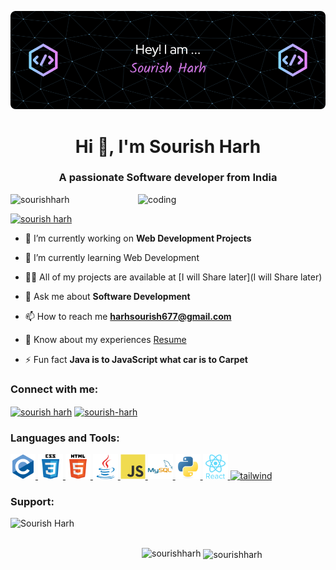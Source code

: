 ![logo](https://github.com/Sourishharh/Sourishharh/blob/main/your-header-image-name.png)
<h1 align="center">Hi 👋, I'm Sourish Harh</h1>
<h3 align="center">A passionate Software developer from India</h3>
<img align="right" alt="coding" width="300" margin-top: 2000px src="https://gifdb.com/images/high/animated-chock-coding-c78f6elj32sfoi8q.gif">

<p align="left"> <img src="https://komarev.com/ghpvc/?username=sourishharh&label=Profile%20views&color=0e75b6&style=flat" alt="sourishharh" /> </p>

<p align="left"> <a href="https://twitter.com/sourish harh" target="blank"><img src="https://img.shields.io/twitter/follow/sourish harh?logo=twitter&style=for-the-badge" alt="sourish harh" /></a> </p>

- 🔭 I’m currently working on **Web Development Projects**

- 🌱 I’m currently learning Web Development 

- 👨‍💻 All of my projects are available at [I will Share later](I will Share later)

- 💬 Ask me about **Software Development**

- 📫 How to reach me **harhsourish677@gmail.com**

- 📄 Know about my experiences [Resume](Resume)

- ⚡ Fun fact **Java is to JavaScript what car is to Carpet**

<h3 align="left">Connect with me:</h3>
<p align="left">
<a href="https://twitter.com/sourish harh" target="blank"><img align="center" src="https://raw.githubusercontent.com/rahuldkjain/github-profile-readme-generator/master/src/images/icons/Social/twitter.svg" alt="sourish harh" height="30" width="40" /></a>
<a href="https://linkedin.com/in/sourish-harh" target="blank"><img align="center" src="https://raw.githubusercontent.com/rahuldkjain/github-profile-readme-generator/master/src/images/icons/Social/linked-in-alt.svg" alt="sourish-harh" height="30" width="40" /></a>
</p>

<h3 align="left">Languages and Tools:</h3>
<p align="left"> <a href="https://www.cprogramming.com/" target="_blank" rel="noreferrer"> <img src="https://raw.githubusercontent.com/devicons/devicon/master/icons/c/c-original.svg" alt="c" width="40" height="40"/> </a> <a href="https://www.w3schools.com/css/" target="_blank" rel="noreferrer"> <img src="https://raw.githubusercontent.com/devicons/devicon/master/icons/css3/css3-original-wordmark.svg" alt="css3" width="40" height="40"/> </a> <a href="https://www.w3.org/html/" target="_blank" rel="noreferrer"> <img src="https://raw.githubusercontent.com/devicons/devicon/master/icons/html5/html5-original-wordmark.svg" alt="html5" width="40" height="40"/> </a> <a href="https://www.java.com" target="_blank" rel="noreferrer"> <img src="https://raw.githubusercontent.com/devicons/devicon/master/icons/java/java-original.svg" alt="java" width="40" height="40"/> </a> <a href="https://developer.mozilla.org/en-US/docs/Web/JavaScript" target="_blank" rel="noreferrer"> <img src="https://raw.githubusercontent.com/devicons/devicon/master/icons/javascript/javascript-original.svg" alt="javascript" width="40" height="40"/> </a> <a href="https://www.mysql.com/" target="_blank" rel="noreferrer"> <img src="https://raw.githubusercontent.com/devicons/devicon/master/icons/mysql/mysql-original-wordmark.svg" alt="mysql" width="40" height="40"/> </a> <a href="https://www.python.org" target="_blank" rel="noreferrer"> <img src="https://raw.githubusercontent.com/devicons/devicon/master/icons/python/python-original.svg" alt="python" width="40" height="40"/> </a> <a href="https://reactjs.org/" target="_blank" rel="noreferrer"> <img src="https://raw.githubusercontent.com/devicons/devicon/master/icons/react/react-original-wordmark.svg" alt="react" width="40" height="40"/> </a> <a href="https://tailwindcss.com/" target="_blank" rel="noreferrer"> <img src="https://www.vectorlogo.zone/logos/tailwindcss/tailwindcss-icon.svg" alt="tailwind" width="40" height="40"/> </a> </p>

<h3 align="left">Support:</h3>
<p><a href="https://www.buymeacoffee.com/Sourish Harh"> <img align="left" src="https://cdn.buymeacoffee.com/buttons/v2/default-yellow.png" height="50" width="210" alt="Sourish Harh" /></a></p><br><br>

<p><img align="left" src="https://github-readme-stats.vercel.app/api/top-langs?username=sourishharh&show_icons=true&locale=en&layout=compact" alt="sourishharh" /></p>

<p>&nbsp;<img align="center" src="https://github-readme-stats.vercel.app/api?username=sourishharh&show_icons=true&locale=en" alt="sourishharh" /></p>
